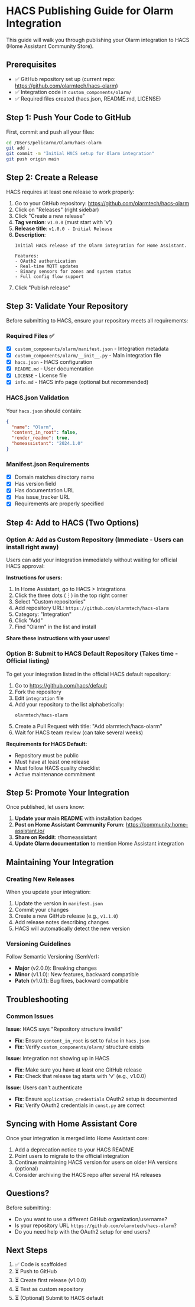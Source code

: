# HACS Publishing Guide for Olarm Integration

This guide will walk you through publishing your Olarm integration to HACS (Home Assistant Community Store).

## Prerequisites

- ✅ GitHub repository set up (current repo: https://github.com/olarmtech/hacs-olarm)
- ✅ Integration code in `custom_components/olarm/`
- ✅ Required files created (hacs.json, README.md, LICENSE)

## Step 1: Push Your Code to GitHub

First, commit and push all your files:

```bash
cd /Users/pelicarno/Olarm/hacs-olarm
git add .
git commit -m "Initial HACS setup for Olarm integration"
git push origin main
```

## Step 2: Create a Release

HACS requires at least one release to work properly:

1. Go to your GitHub repository: https://github.com/olarmtech/hacs-olarm
2. Click on "Releases" (right sidebar)
3. Click "Create a new release"
4. **Tag version**: `v1.0.0` (must start with 'v')
5. **Release title**: `v1.0.0 - Initial Release`
6. **Description**: 
   ```
   Initial HACS release of the Olarm integration for Home Assistant.
   
   Features:
   - OAuth2 authentication
   - Real-time MQTT updates
   - Binary sensors for zones and system status
   - Full config flow support
   ```
7. Click "Publish release"

## Step 3: Validate Your Repository

Before submitting to HACS, ensure your repository meets all requirements:

### Required Files ✅
- [x] `custom_components/olarm/manifest.json` - Integration metadata
- [x] `custom_components/olarm/__init__.py` - Main integration file
- [x] `hacs.json` - HACS configuration
- [x] `README.md` - User documentation
- [x] `LICENSE` - License file
- [x] `info.md` - HACS info page (optional but recommended)

### HACS.json Validation
Your `hacs.json` should contain:
```json
{
  "name": "Olarm",
  "content_in_root": false,
  "render_readme": true,
  "homeassistant": "2024.1.0"
}
```

### Manifest.json Requirements
- [x] Domain matches directory name
- [x] Has version field
- [x] Has documentation URL
- [x] Has issue_tracker URL
- [x] Requirements are properly specified

## Step 4: Add to HACS (Two Options)

### Option A: Add as Custom Repository (Immediate - Users can install right away)

Users can add your integration immediately without waiting for official HACS approval:

**Instructions for users:**
1. In Home Assistant, go to HACS > Integrations
2. Click the three dots (⋮) in the top right corner
3. Select "Custom repositories"
4. Add repository URL: `https://github.com/olarmtech/hacs-olarm`
5. Category: "Integration"
6. Click "Add"
7. Find "Olarm" in the list and install

**Share these instructions with your users!**

### Option B: Submit to HACS Default Repository (Takes time - Official listing)

To get your integration listed in the official HACS default repository:

1. Go to https://github.com/hacs/default
2. Fork the repository
3. Edit `integration` file
4. Add your repository to the list alphabetically:
   ```
   olarmtech/hacs-olarm
   ```
5. Create a Pull Request with title: "Add olarmtech/hacs-olarm"
6. Wait for HACS team review (can take several weeks)

**Requirements for HACS Default:**
- Repository must be public
- Must have at least one release
- Must follow HACS quality checklist
- Active maintenance commitment

## Step 5: Promote Your Integration

Once published, let users know:

1. **Update your main README** with installation badges
2. **Post on Home Assistant Community Forum**: https://community.home-assistant.io/
3. **Share on Reddit**: r/homeassistant
4. **Update Olarm documentation** to mention Home Assistant integration

## Maintaining Your Integration

### Creating New Releases

When you update your integration:

1. Update the version in `manifest.json`
2. Commit your changes
3. Create a new GitHub release (e.g., `v1.1.0`)
4. Add release notes describing changes
5. HACS will automatically detect the new version

### Versioning Guidelines

Follow Semantic Versioning (SemVer):
- **Major** (v2.0.0): Breaking changes
- **Minor** (v1.1.0): New features, backward compatible
- **Patch** (v1.0.1): Bug fixes, backward compatible

## Troubleshooting

### Common Issues

**Issue**: HACS says "Repository structure invalid"
- **Fix**: Ensure `content_in_root` is set to `false` in `hacs.json`
- **Fix**: Verify `custom_components/olarm/` structure exists

**Issue**: Integration not showing up in HACS
- **Fix**: Make sure you have at least one GitHub release
- **Fix**: Check that release tag starts with 'v' (e.g., v1.0.0)

**Issue**: Users can't authenticate
- **Fix**: Ensure `application_credentials` OAuth2 setup is documented
- **Fix**: Verify OAuth2 credentials in `const.py` are correct

## Syncing with Home Assistant Core

Once your integration is merged into Home Assistant core:

1. Add a deprecation notice to your HACS README
2. Point users to migrate to the official integration
3. Continue maintaining HACS version for users on older HA versions (optional)
4. Consider archiving the HACS repo after several HA releases

## Questions?

Before submitting:
- Do you want to use a different GitHub organization/username?
- Is your repository URL `https://github.com/olarmtech/hacs-olarm`?
- Do you need help with the OAuth2 setup for end users?

## Next Steps

1. ✅ Code is scaffolded
2. ⏳ Push to GitHub
3. ⏳ Create first release (v1.0.0)
4. ⏳ Test as custom repository
5. ⏳ (Optional) Submit to HACS default

